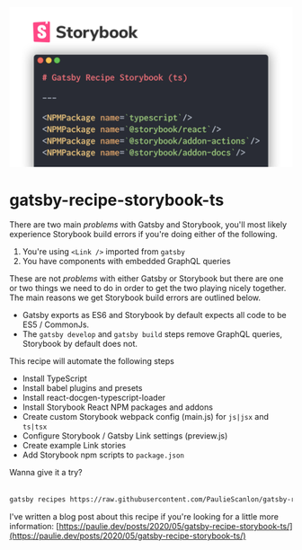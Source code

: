<a href="https://paulie.dev/posts/2020/05/gatsby-recipe-storybook-ts/" target="_blank">
<img src="https://github.com/PaulieScanlon/paulie-dev-2019/blob/master/src/posts/2020/05/gatsby-recipe-storybook-ts.jpg" alt="gatsby-recipe-storybook-ts"/></a>

# gatsby-recipe-storybook-ts

There are two main _problems_ with Gatsby and Storybook, you'll most likely experience Storybook build errors if you're doing either of the following.

1. You're using `<Link />` imported from `gatsby`
2. You have components with embedded GraphQL queries

These are not _problems_ with either Gatsby or Storybook but there are one or two things we need to do in order to get the two playing nicely together. The main reasons we get Storybook build errors are outlined below.

- Gatsby exports as ES6 and Storybook by default expects all code to be ES5 / CommonJs.
- The `gatsby develop` and `gatsby build` steps remove GraphQL queries, Storybook by default does not.

This recipe will automate the following steps

- Install TypeScript
- Install babel plugins and presets
- Install react-docgen-typescript-loader
- Install Storybook React NPM packages and addons
- Create custom Storybook webpack config (main.js) for `js|jsx` and `ts|tsx`
- Configure Storybook / Gatsby Link settings (preview.js)
- Create example Link stories
- Add Storybook npm scripts to `package.json`

Wanna give it a try?

```sh

gatsby recipes https://raw.githubusercontent.com/PaulieScanlon/gatsby-recipe-storybook-ts/master/gatsby-recipe-storybook-ts.mdx
```

I've written a blog post about this recipe if you're looking for a little more information: [https://paulie.dev/posts/2020/05/gatsby-recipe-storybook-ts/](https://paulie.dev/posts/2020/05/gatsby-recipe-storybook-ts/)
